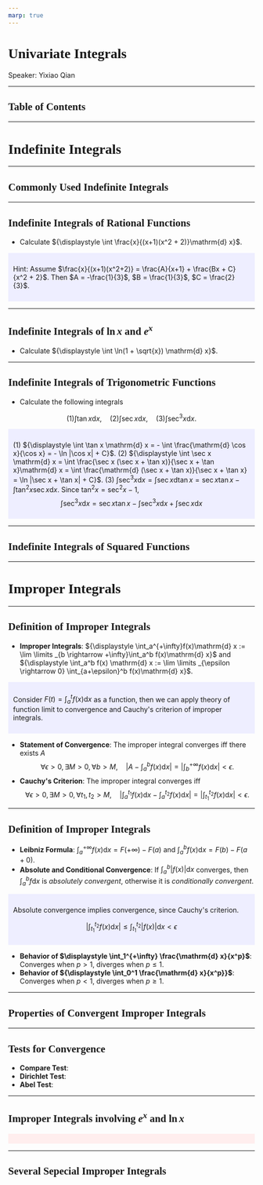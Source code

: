 ```yaml
---
marp: true
---
```

<style>
  section {
    font-family: 'LXGW Bright';
  }

  h1, h2, h3 {
    font-family: 'LXGW Bright';
  }
</style>
<style>
img[alt~="center"] {
  display: block;
  margin: 0 auto;
}
</style>
<style>
.note {
  background-color: #eef;
  padding: 10px;
  margin: 10px 0;
  text-align: left;
}
.trick {
  background-color: #fee;
  padding: 10px;
  margin: 10px 0;
  text-align: left;
}
</style>

# Univariate Integrals

Speaker: Yixiao Qian

---

## Table of Contents

---

# Indefinite Integrals

---

## Commonly Used Indefinite Integrals


---

## Indefinite Integrals of Rational Functions

- Calculate ${\displaystyle \int \frac{x}{(x+1)(x^2 + 2)}\mathrm{d} x}$.

<div class=note>

Hint: Assume $\frac{x}{(x+1)(x^2+2)} = \frac{A}{x+1} + \frac{Bx + C}{x^2 + 2}$. Then $A = -\frac{1}{3}$, $B = \frac{1}{3}$, $C = \frac{2}{3}$.

</div>

---

## Indefinite Integrals of $\ln x$ and $e^x$

- Calculate ${\displaystyle \int \ln(1 + \sqrt{x}) \mathrm{d} x}$.

---

## Indefinite Integrals of Trigonometric Functions

- Calculate the following integrals

$$
(1) \int \tan x\mathrm{d} x, \quad
(2) \int \sec x \mathrm{d} x, \quad
(3) \int \sec^3 x \mathrm{d} x.
$$

<div class=note>

(1) ${\displaystyle \int \tan x \mathrm{d} x = - \int \frac{\mathrm{d} \cos x}{\cos x} = - \ln |\cos x| + C}$.
(2) ${\displaystyle \int \sec x \mathrm{d} x = \int \frac{\sec x (\sec x + \tan x)}{\sec x + \tan x}\mathrm{d} x = \int \frac{\mathrm{d} (\sec x + \tan x)}{\sec x + \tan x} = \ln |\sec x + \tan x| + C}$.
(3) ${\displaystyle \int \sec^3 x \mathrm{d} x = \int \sec x \mathrm{d} \tan x = \sec x \tan x - \int \tan^2 x \sec x \mathrm{d} x}$. Since $\tan^2 x = \sec^2 x - 1$,
$$ \int \sec^3 x \mathrm{d} x = \sec x \tan x - \int \sec^3 x \mathrm{d} x + \int \sec x \mathrm{d} x $$

</div>

---

## Indefinite Integrals of Squared Functions

---

# Improper Integrals

---

## Definition of Improper Integrals

- **Improper Integrals**: ${\displaystyle \int_a^{+\infty}f(x)\mathrm{d} x := \lim \limits _{b \rightarrow +\infty}\int_a^b f(x)\mathrm{d} x}$ and ${\displaystyle \int_a^b f(x) \mathrm{d} x := \lim \limits _{\epsilon \rightarrow 0} \int_{a+\epsilon}^b f(x)\mathrm{d} x}$.

<div class=note>

Consider $\displaystyle F(t) = \int_a^t f(x)\mathrm{d} x$ as a function, then we can apply theory of function limit to convergence and Cauchy's criterion of improper integrals.

</div>

- **Statement of Convergence**: The improper integral converges iff there exists $A$ 
$$ \forall \epsilon > 0, \exists M > 0, \forall b > M, \quad \left| A - \int_a^b f(x) \mathrm{d} x \right| = \left| \int_b^{+\infty}f(x)\mathrm{d}x \right| < \epsilon. $$
- **Cauchy's Criterion**: The improper integral converges iff
$$ \forall \epsilon > 0, \exists M > 0, \forall t_1, t_2 > M, \quad \left| \int_a^{t_1} f(x)\mathrm{d} x - \int_a^{t_2}f(x)\mathrm{d} x \right| = \left| \int_{t_1}^{t_2} f(x)\mathrm{d} x \right| < \epsilon. $$

---

## Definition of Improper Integrals

- **Leibniz Formula**: ${\displaystyle \int_a^{+\infty} f(x)\mathrm{d} x = F(+\infty) - F(a)}$ and ${\displaystyle \int_a^b f(x)\mathrm{d} x = F(b) - F(a+0)}$.
- **Absolute and Conditional Convergence**: If ${\displaystyle \int_a^b |f(x)| \mathrm{d} x}$ converges, then ${\displaystyle \int_a^b f\mathrm{d} x}$ is *absolutely convergent*, otherwise it is *conditionally convergent*.

<div class=note>

Absolute convergence implies convergence, since Cauchy's criterion.

$$ \left| \int_{t_1}^{t_2} f(x)\mathrm{d} x \right| \leq \int_{t_1}^{t_2} |f(x)|\mathrm{d} x < \epsilon $$

</div>

- **Behavior of $\displaystyle \int_1^{+\infty} \frac{\mathrm{d} x}{x^p}$**: Converges when $p > 1$, diverges when $p \leq 1$.
- **Behavior of ${\displaystyle \int_0^1 \frac{\mathrm{d} x}{x^p}}$**: Converges when $p < 1$, diverges when $p \geq 1$.


---

## Properties of Convergent Improper Integrals


---

## Tests for Convergence

- **Compare Test**:
- **Dirichlet Test**:
- **Abel Test**:

---

## Improper Integrals involving $e^x$ and $\ln x$

<div class=trick>

</div>

---

## Several Sepecial Improper Integrals

